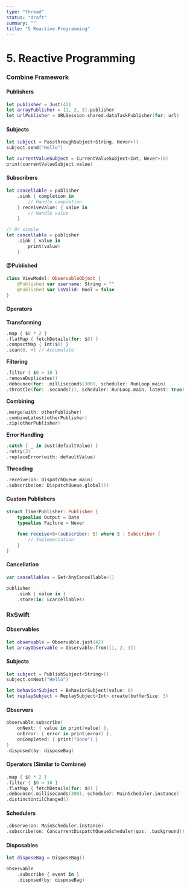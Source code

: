 ```yaml
---
type: "thread"
status: "draft"
summary: ""
title: "5 Reactive Programming"
---
```


# 5. Reactive Programming


### Combine Framework

#### Publishers
```swift
let publisher = Just(42)
let arrayPublisher = [1, 2, 3].publisher
let urlPublisher = URLSession.shared.dataTaskPublisher(for: url)
```

#### Subjects
```swift
let subject = PassthroughSubject<String, Never>()
subject.send("Hello")

let currentValueSubject = CurrentValueSubject<Int, Never>(0)
print(currentValueSubject.value)
```

#### Subscribers
```swift
let cancellable = publisher
    .sink { completion in
        // Handle completion
    } receiveValue: { value in
        // Handle value
    }

// Or simple
let cancellable = publisher
    .sink { value in
        print(value)
    }
```

#### @Published
```swift
class ViewModel: ObservableObject {
    @Published var username: String = ""
    @Published var isValid: Bool = false
}
```

#### Operators

**Transforming**
```swift
.map { $0 * 2 }
.flatMap { fetchDetails(for: $0) }
.compactMap { Int($0) }
.scan(0, +) // Accumulate
```

**Filtering**
```swift
.filter { $0 > 10 }
.removeDuplicates()
.debounce(for: .milliseconds(300), scheduler: RunLoop.main)
.throttle(for: .seconds(1), scheduler: RunLoop.main, latest: true)
```

**Combining**
```swift
.merge(with: otherPublisher)
.combineLatest(otherPublisher)
.zip(otherPublisher)
```

**Error Handling**
```swift
.catch { _ in Just(defaultValue) }
.retry(3)
.replaceError(with: defaultValue)
```

**Threading**
```swift
.receive(on: DispatchQueue.main)
.subscribe(on: DispatchQueue.global())
```

#### Custom Publishers
```swift
struct TimerPublisher: Publisher {
    typealias Output = Date
    typealias Failure = Never
    
    func receive<S>(subscriber: S) where S : Subscriber {
        // Implementation
    }
}
```

#### Cancellation
```swift
var cancellables = Set<AnyCancellable>()

publisher
    .sink { value in }
    .store(in: &cancellables)
```

### RxSwift

#### Observables
```swift
let observable = Observable.just(42)
let arrayObservable = Observable.from([1, 2, 3])
```

#### Subjects
```swift
let subject = PublishSubject<String>()
subject.onNext("Hello")

let behaviorSubject = BehaviorSubject(value: 0)
let replaySubject = ReplaySubject<Int>.create(bufferSize: 3)
```

#### Observers
```swift
observable.subscribe(
    onNext: { value in print(value) },
    onError: { error in print(error) },
    onCompleted: { print("Done") }
)
.disposed(by: disposeBag)
```

#### Operators (Similar to Combine)
```swift
.map { $0 * 2 }
.filter { $0 > 10 }
.flatMap { fetchDetails(for: $0) }
.debounce(.milliseconds(300), scheduler: MainScheduler.instance)
.distinctUntilChanged()
```

#### Schedulers
```swift
.observe(on: MainScheduler.instance)
.subscribe(on: ConcurrentDispatchQueueScheduler(qos: .background))
```

#### Disposables
```swift
let disposeBag = DisposeBag()

observable
    .subscribe { event in }
    .disposed(by: disposeBag)
```

